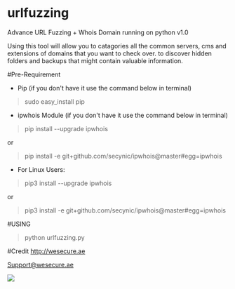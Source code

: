 # urlfuzzing
Advance URL Fuzzing + Whois Domain running on python v1.0

Using this tool will allow you to catagories all the common servers, cms and extensions of domains that you want to check over.
to discover hidden folders and backups that might contain valuable information.



#Pre-Requirement
- Pip (if you don't have it use the command below in terminal)
> sudo easy_install pip

- ipwhois Module (if you don't have it use the command below in terminal)
> pip install --upgrade ipwhois

or
> pip install -e git+github.com/secynic/ipwhois@master#egg=ipwhois

- For Linux Users:
> pip3 install --upgrade ipwhois

or
> pip3 install -e git+github.com/secynic/ipwhois@master#egg=ipwhois



#USING
> python urlfuzzing.py 




#Credit 
http://wesecure.ae

Support@wesecure.ae

<img src="https://image-store.slidesharecdn.com/36a45132-c559-49ed-9789-e953658a3d06-large.png" />
